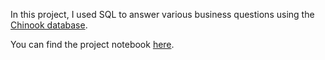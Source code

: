 In this project, I used SQL to answer various business questions using the [Chinook database](https://github.com/lerocha/chinook-database).

You can find the project notebook [here](https://github.com/shelbybachman/chinook-business-questions/blob/main/chinook-business-questions.ipynb).

